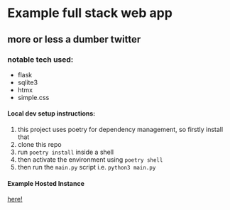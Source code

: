 # Example full stack web app
## more or less a dumber twitter 

### notable tech used:
- flask
- sqlite3
- htmx
- simple.css

#### Local dev setup instructions:
1. this project uses poetry for dependency management, so firstly install that
2. clone this repo
3. run `poetry install` inside a shell
4. then activate the environment using `poetry shell`
5. then run the `main.py` script i.e. `python3 main.py`

#### Example Hosted Instance
[here!](https://continuous-wobbly-kosmoceratops.glitch.me/) 
